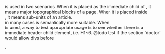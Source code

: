 <section> is used in two scenarios: 
When it is placed as the immediate child of <body>, it means major topographical blocks of a page.
When it is placed inside <article>, it means sub-units of an article.
<article> in many cases is semantically more suitable.
When <section> is used, a way to test appropriate usage is to see whether there is a immediate header child element, i.e. H1~6.
@todo test if the section 'doctor' would allow divs before <h1>.
